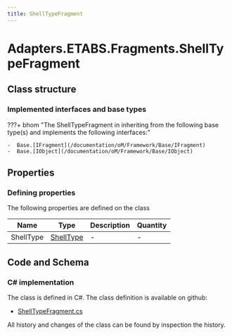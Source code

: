 ```yaml
---
title: ShellTypeFragment
---
```


# Adapters.ETABS.Fragments.ShellTypeFragment



## Class structure

### Implemented interfaces and base types

???+ bhom "The ShellTypeFragment in inheriting from the following base type(s) and implements the following interfaces:"

    -  Base.[IFragment](/documentation/oM/Framework/Base/IFragment)
    -  Base.[IObject](/documentation/oM/Framework/Base/IObject)


## Properties



### Defining properties

The following properties are defined on the class

| Name             | Type             | Description      | Quantity         |
|------------------|------------------|------------------|------------------|
| ShellType | [ShellType](/documentation/oM/Adapter/Adapters/ETABS/ShellType) | - | - |


## Code and Schema

### C# implementation

The class is defined in C#. The class definition is available on github:

- [ShellTypeFragment.cs](https://github.com/BHoM/ETABS_Toolkit/blob/develop/ETABS_oM/Fragments/ShellTypeFragment.cs)

All history and changes of the class can be found by inspection the history.
